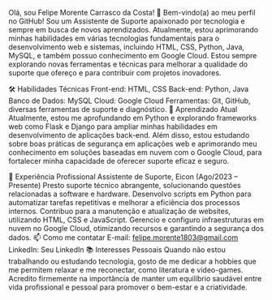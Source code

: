 Olá, sou Felipe Morente Carrasco da Costa! 👋
Bem-vindo(a) ao meu perfil no GitHub! Sou um Assistente de Suporte apaixonado por tecnologia e sempre em busca de novos aprendizados. Atualmente, estou aprimorando minhas habilidades em várias tecnologias fundamentais para o desenvolvimento web e sistemas, incluindo HTML, CSS, Python, Java, MySQL, e também possuo conhecimento em Google Cloud. Estou sempre explorando novas ferramentas e técnicas para melhorar a qualidade do suporte que ofereço e para contribuir com projetos inovadores.

🛠 Habilidades Técnicas
Front-end: HTML, CSS
Back-end: Python, Java
Banco de Dados: MySQL
Cloud: Google Cloud
Ferramentas: Git, GitHub, diversas ferramentas de suporte e diagnóstico.
🌱 Aprendizado Atual
Atualmente, estou me aprofundando em Python e explorando frameworks web como Flask e Django para ampliar minhas habilidades em desenvolvimento de aplicações back-end. Além disso, estou estudando sobre boas práticas de segurança em aplicações web e aprimorando meu conhecimento em soluções baseadas em nuvem com o Google Cloud, para fortalecer minha capacidade de oferecer suporte eficaz e seguro.

💼 Experiência Profissional
Assistente de Suporte, Eicon (Ago/2023 – Presente)
Presto suporte técnico abrangente, solucionando questões relacionadas a software e hardware.
Desenvolvo scripts em Python para automatizar tarefas repetitivas e melhorar a eficiência dos processos internos.
Contribuo para a manutenção e atualização de websites, utilizando HTML, CSS e JavaScript.
Gerencio e configuro infraestruturas em nuvem no Google Cloud, otimizando recursos e garantindo a segurança dos dados.
📫 Como me contatar
E-mail: felipe.morente1803@gmail.com
LinkedIn: Seu LinkedIn
📚 Interesses Pessoais
Quando não estou trabalhando ou estudando tecnologia, gosto de me dedicar a hobbies que me permitem relaxar e me reconectar, como literatura e video-games. Acredito firmemente na importância de manter um equilíbrio saudável entre vida profissional e pessoal para promover o bem-estar e a criatividade.

